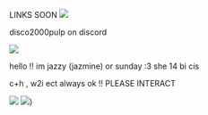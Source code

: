
LINKS SOON ![](https://64.media.tumblr.com/297f3e302c5bfffd45c71f91de2bfa2f/a53559b838a1040c-ed/s75x75_c1/c31356c22adfe74db248522bce864e85ef056ae9.gifv)


disco2000pulp on discord

![](https://64.media.tumblr.com/1d3b0bc7b32a21b76964510b6d984374/d1f08e928a1cfc37-bd/s1280x1920/5e60d25a297b21568d37c4921571b1a8026f106e.pnj)


hello !! im jazzy (jazmine) or sunday :3 she 14 bi cis


  c+h , w2i ect always ok !! PLEASE INTERACT

![](https://64.media.tumblr.com/cda98a64ae619ca2976060ee3f7e9271/d3a0faeeb80878b0-40/s75x75_c1/10d1e6ca8bc477568a1c519461c4f0f4b86b203d.gifv) ![](https://64.media.tumblr.com/682c26d2c494ae97e6757717f275aae5/d3a0faeeb80878b0-c6/s75x75_c1/74c4c2a8240f2d960cfa3beaea7de6a978e11cce.gifv))
